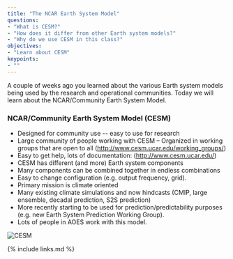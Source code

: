 ```yaml
---
title: "The NCAR Earth System Model"
questions:
- "What is CESM?"
- "How does it differ from other Earth system models?"
- "Why do we use CESM in this class?"
objectives:
- "Learn about CESM" 
keypoints:
- ""
---
```


A couple of weeks ago you learned about the various Earth system models being used by the research and operational communities. Today we will learn about the NCAR/Community Earth System Model. 

### NCAR/Community Earth System Model (CESM)
* Designed for community use -- easy to use for research 
* Large community of people working with CESM – Organized in working groups that are open to all (http://www.cesm.ucar.edu/working_groups/)
* Easy to get help, lots of documentation: (http://www.cesm.ucar.edu/) 
* CESM has different (and more) Earth system components 
* Many components can be combined together in endless combinations 
* Easy to change configuration (e.g. output frequency, grid). 
* Primary mission is climate oriented 
* Many existing climate simulations and now hindcasts (CMIP, large ensemble, decadal prediction, S2S prediction) 
* More recently starting to be used for prediction/predictability purposes (e.g. new Earth System Prediction Working Group). 
* Lots of people in AOES work with this model. 

![CESM](../fig/CESMComponents.png)

{% include links.md %}

